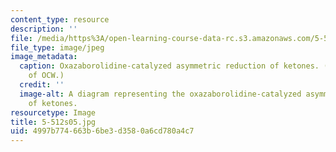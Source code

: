 ```yaml
---
content_type: resource
description: ''
file: /media/https%3A/open-learning-course-data-rc.s3.amazonaws.com/5-512-synthetic-organic-chemistry-ii-spring-2005/4997b774663b6be3d3580a6cd780a4c7_5-512s05.jpg
file_type: image/jpeg
image_metadata:
  caption: Oxazaborolidine-catalyzed asymmetric reduction of ketones. (Figure courtesy
    of OCW.)
  credit: ''
  image-alt: A diagram representing the oxazaborolidine-catalyzed asymmetric reduction
    of ketones.
resourcetype: Image
title: 5-512s05.jpg
uid: 4997b774-663b-6be3-d358-0a6cd780a4c7
---
```

